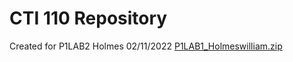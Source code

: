 # CTI 110 Repository
Created for P1LAB2
Holmes
02/11/2022
[P1LAB1_Holmeswilliam.zip](https://github.com/Holmesw5428/cti110/files/8052498/P1LAB1_Holmeswilliam.zip)

